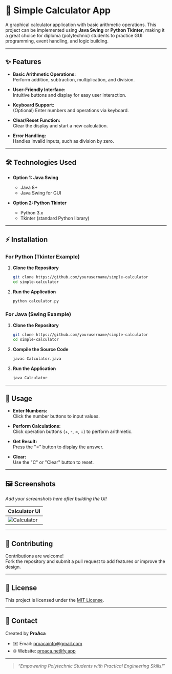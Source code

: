 # 🧮 Simple Calculator App

A graphical calculator application with basic arithmetic operations. This project can be implemented using **Java Swing** or **Python Tkinter**, making it a great choice for diploma (polytechnic) students to practice GUI programming, event handling, and logic building.

---

## ✨ Features

- **Basic Arithmetic Operations:**  
  Perform addition, subtraction, multiplication, and division.

- **User-Friendly Interface:**  
  Intuitive buttons and display for easy user interaction.

- **Keyboard Support:**  
  (Optional) Enter numbers and operations via keyboard.

- **Clear/Reset Function:**  
  Clear the display and start a new calculation.

- **Error Handling:**  
  Handles invalid inputs, such as division by zero.

---

## 🛠️ Technologies Used

- **Option 1: Java Swing**
  - Java 8+
  - Java Swing for GUI

- **Option 2: Python Tkinter**
  - Python 3.x
  - Tkinter (standard Python library)

---

## ⚡ Installation

### For Python (Tkinter Example)

1. **Clone the Repository**
    ```bash
    git clone https://github.com/yourusername/simple-calculator
    cd simple-calculator
    ```

2. **Run the Application**
    ```bash
    python calculator.py
    ```

### For Java (Swing Example)

1. **Clone the Repository**
    ```bash
    git clone https://github.com/yourusername/simple-calculator
    cd simple-calculator
    ```

2. **Compile the Source Code**
    ```bash
    javac Calculator.java
    ```

3. **Run the Application**
    ```bash
    java Calculator
    ```

---

## 🚀 Usage

- **Enter Numbers:**  
  Click the number buttons to input values.

- **Perform Calculations:**  
  Click operation buttons (+, -, ×, ÷) to perform arithmetic.

- **Get Result:**  
  Press the "=" button to display the answer.

- **Clear:**  
  Use the "C" or "Clear" button to reset.

---

## 🖼️ Screenshots

*Add your screenshots here after building the UI!*

| Calculator UI |
|---------------|
| ![Calculator](assets/calculator.png) |

---

## 🤝 Contributing

Contributions are welcome!  
Fork the repository and submit a pull request to add features or improve the design.

---

## 📄 License

This project is licensed under the [MIT License](LICENSE).

---

## 👤 Contact

Created by **ProAca**  
- ✉️ Email: [proacainfo@gmail.com](mailto:proacainfo@gmail.com)  
- 🌐 Website: [proaca.netlify.app](https://proaca.netlify.app)

---

> _“Empowering Polytechnic Students with Practical Engineering Skills!”_
